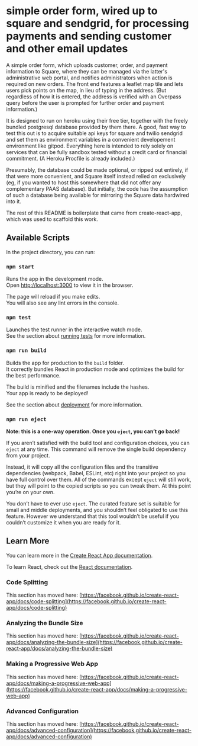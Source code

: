 # simple order form, wired up to square and sendgrid, for processing payments and sending customer and other email updates

A simple order form, which uploads customer, order, and payment information to Square, where they can be managed via the latter's administrative web portal, and notifies administrators when action is required on new orders. The front end features a leaflet map tile and lets users pick points on the map, in lieu of typing in the address. (But regardless of how it is entered, the address is verified with an Overpass query before the user is prompted for further order and payment information.)

It is designed to run on heroku using their free tier, together with the freely bundled postgresql database provided by them there.
A good, fast way to test this out is to acquire suitable api keys for square and twilio sendgrid and set them as environment variables in a convenient developement environment like gitpod. Everything here is intended to rely solely on services that can be fully sandbox tested without a credit card or financial commitment. (A Heroku Procfile is already included.)

Presumably, the database could be made optional, or ripped out entirely, if that were more convenient, and Square itself instead relied on exclusively (eg, if you wanted to host this somewhere that did not offer any complementary PAAS database). But initially, the code has the assumption of such a database being available for mirroring the Square data hardwired into it.

The rest of this README is boilerplate that came from create-react-app, which was used to scaffold this work.

## Available Scripts

In the project directory, you can run:

### `npm start`

Runs the app in the development mode.\
Open [http://localhost:3000](http://localhost:3000) to view it in the browser.

The page will reload if you make edits.\
You will also see any lint errors in the console.

### `npm test`

Launches the test runner in the interactive watch mode.\
See the section about [running tests](https://facebook.github.io/create-react-app/docs/running-tests) for more information.

### `npm run build`

Builds the app for production to the `build` folder.\
It correctly bundles React in production mode and optimizes the build for the best performance.

The build is minified and the filenames include the hashes.\
Your app is ready to be deployed!

See the section about [deployment](https://facebook.github.io/create-react-app/docs/deployment) for more information.

### `npm run eject`

**Note: this is a one-way operation. Once you `eject`, you can’t go back!**

If you aren’t satisfied with the build tool and configuration choices, you can `eject` at any time. This command will remove the single build dependency from your project.

Instead, it will copy all the configuration files and the transitive dependencies (webpack, Babel, ESLint, etc) right into your project so you have full control over them. All of the commands except `eject` will still work, but they will point to the copied scripts so you can tweak them. At this point you’re on your own.

You don’t have to ever use `eject`. The curated feature set is suitable for small and middle deployments, and you shouldn’t feel obligated to use this feature. However we understand that this tool wouldn’t be useful if you couldn’t customize it when you are ready for it.

## Learn More

You can learn more in the [Create React App documentation](https://facebook.github.io/create-react-app/docs/getting-started).

To learn React, check out the [React documentation](https://reactjs.org/).

### Code Splitting

This section has moved here: [https://facebook.github.io/create-react-app/docs/code-splitting](https://facebook.github.io/create-react-app/docs/code-splitting)

### Analyzing the Bundle Size

This section has moved here: [https://facebook.github.io/create-react-app/docs/analyzing-the-bundle-size](https://facebook.github.io/create-react-app/docs/analyzing-the-bundle-size)

### Making a Progressive Web App

This section has moved here: [https://facebook.github.io/create-react-app/docs/making-a-progressive-web-app](https://facebook.github.io/create-react-app/docs/making-a-progressive-web-app)

### Advanced Configuration

This section has moved here: [https://facebook.github.io/create-react-app/docs/advanced-configuration](https://facebook.github.io/create-react-app/docs/advanced-configuration)

